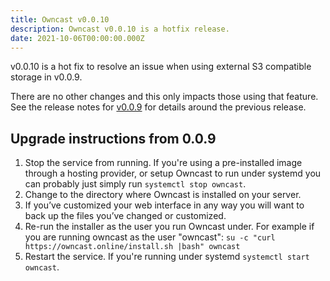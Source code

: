 ```yaml
---
title: Owncast v0.0.10
description: Owncast v0.0.10 is a hotfix release.
date: 2021-10-06T00:00:00.000Z
---
```


v0.0.10 is a hot fix to resolve an issue when using external S3 compatible storage in v0.0.9.

There are no other changes and this only impacts those using that feature. See the release notes for [v0.0.9](https://github.com/owncast/owncast/releases/tag/v0.0.9) for details around the previous release.

## Upgrade instructions from 0.0.9

1. Stop the service from running. If you're using a pre-installed image through a hosting provider, or setup Owncast to run under systemd you can probably just simply run `systemctl stop owncast`.
1. Change to the directory where Owncast is installed on your server.
1. If you’ve customized your web interface in any way you will want to back up the files you’ve changed or customized.
1. Re-run the installer as the user you run Owncast under. For example if you are running owncast as the user "owncast": `su -c "curl https://owncast.online/install.sh |bash" owncast`
1. Restart the service. If you're running under systemd `systemctl start owncast`.
